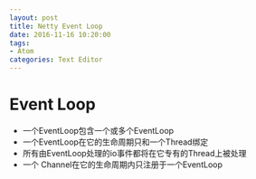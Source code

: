 ```yaml
---
layout: post
title: Netty Event Loop
date: 2016-11-16 10:20:00
tags:
- Atom
categories: Text Editor
---
```



# Event Loop

* 一个EventLoop包含一个或多个EventLoop
* 一个EventLoop在它的生命周期只和一个Thread绑定
* 所有由EventLoop处理的io事件都将在它专有的Thread上被处理
* 一个 Channel在它的生命周期内只注册于一个EventLoop



